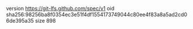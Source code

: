version https://git-lfs.github.com/spec/v1
oid sha256:98256ba8f0354ec3e51f4df1554173749044c80ee4f83a8a5ad2cd06de395a35
size 898
